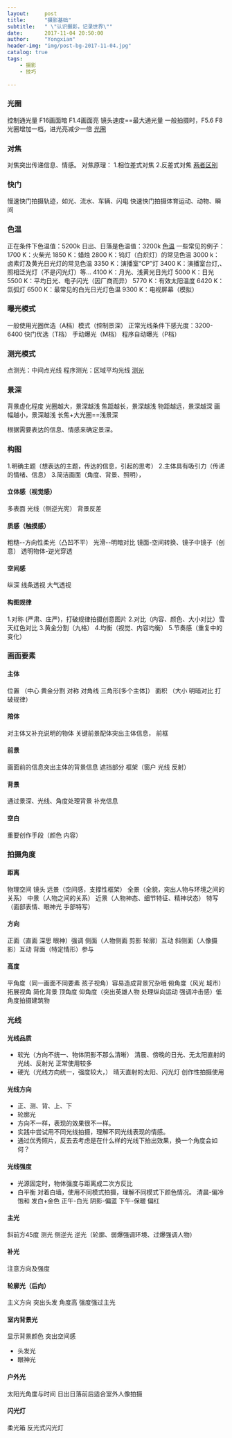 ```yaml
---
layout:     post
title:      "摄影基础"
subtitle:   " \"认识摄影，记录世界\""
date:       2017-11-04 20:50:00
author:     "Yongxian"
header-img: "img/post-bg-2017-11-04.jpg"
catalog: true
tags:
    - 摄影
    - 技巧
    
---
```

### 光圈
控制通光量
F16画面暗 F1.4画面亮
镜头速度==最大通光量
一般拍摄时，F5.6  F8
光圈增加一档，进光亮减少一倍
[光圈](https://zh.wikipedia.org/wiki/%E5%85%89%E5%9C%88)
### 对焦
对焦突出传递信息、情感。
对焦原理：
1.相位差式对焦
2.反差式对焦
[两者区别](http://www.soomal.com/doc/10100002666.htm)
### 快门
慢速快门拍摄轨迹，如光、流水、车辆、闪电
快速快门拍摄体育运动、动物、瞬间

### 色温
正在条件下色温值：5200k
日出、日落是色温值：3200k
[色温](https://zh.wikipedia.org/wiki/%E8%89%B2%E6%B8%A9)
一些常见的例子：
1700 K：火柴光
1850 K：蜡烛
2800 K：钨灯（白炽灯）的常见色温
3000 k：卤素灯及黄光日光灯的常见色温
3350 K：演播室“CP”灯
3400 K：演播室台灯,、照相泛光灯（不是闪光灯）等...
4100 K：月光、浅黄光日光灯
5000 K：日光
5500 K：平均日光、电子闪光（因厂商而异）
5770 K：有效太阳温度
6420 K：氙弧灯
6500 K：最常见的白光日光灯色温
9300 K：电视屏幕（模拟）

### 曝光模式
一般使用光圈优选（A档）模式（控制景深）
正常光线条件下感光度：3200-6400
快门优选（T档）
手动爆光（M档）
程序自动曝光（P档）

### 测光模式
点测光：中间点光线
程序测光：区域平均光线
[测光](https://www.photoworld.com.cn/post/67044)

### 景深
背景虚化程度
光圈越大，景深越浅
焦距越长，景深越浅
物距越远，景深越深
画幅越小，景深越浅
长焦+大光圈==浅景深

根据需要表达的信息、情感来确定景深。

### 构图
1.明确主题（想表达的主题，传达的信息，引起的思考）
2.主体具有吸引力（传递的情绪、信息）
3.简洁画面（角度、背景、照明），
#### 立体感（视觉感）
多表面
光线（侧逆光宪）
背景反差
#### 质感（触摸感）
粗糙--方向性柔光（凸凹不平）
光滑--明暗对比
镜面-空间转换、镜子中镜子（创意）
透明物体-逆光穿透
#### 空间感
纵深
线条透视
大气透视
#### 构图规律
1.对称 (严肃、庄严)，打破规律拍摄创意图片
2.对比（内容、颜色、大小对比）雪天红色对比
3.黄金分割（九格）
4.均衡（视觉、内容均衡）
5.节奏感（重复中的变化）

### 画面要素
#### 主体
位置 （中心 黄金分割 对称 对角线 三角形[多个主体]）
面积 （大小 明暗对比 打破规律）
#### 陪体
对主体又补充说明的物体
关键前景配体突出主体信息，
前框

#### 前景
画面前的信息突出主体的背景信息
遮挡部分
框架（窗户 光线 反射）
#### 背景
通过景深、光线、角度处理背景
补充信息
#### 空白
重要创作手段（颜色 内容）
### 拍摄角度
#### 距离
物理空间 镜头
远景（空间感，支撑性框架）
全景（全貌，突出人物与环境之间的关系）
中景（人物之间的关系）
近景（人物神态、细节特征、精神状态）
特写（面部表情、眼神光 手部特写）
#### 方向
正面（直面 深思  眼神）强调
侧面（人物侧面 剪影 轮廓）互动
斜侧面（人像摄影）互动
背面（特定情形）参与
#### 高度
平角度（同一画面不同要素 孩子视角）容易造成背景冗杂哦
俯角度（风光 城市）拓展视角 简化背景  顶角度
仰角度（突出英雄人物  处理纵向运动 强调冲击感）低角度拍摄建筑物
### 光线
#### 光线品质
 - 软光（方向不统一、物体阴影不那么清晰）
   清晨、傍晚的日光、无太阳直射的光线、反射光
   正常使用较多
 - 硬光（光线方向统一，强度较大，）
   晴天直射的太阳、闪光灯
   创作性拍摄使用
#### 光线方向
 - 正、测、背、上、下
 - 轮廓光
 - 方向不一样，表现的效果很不一样。
 - 实践中尝试用不同光线拍摄，理解不同光线表现的情感。
 - 通过优秀照片，反去去考虑是在什么样的光线下拍出效果，换一个角度会如何？
#### 光线强度
 - 光源固定时，物体强度与距离成二次方反比
- 白平衡
对着白墙，使用不同模式拍摄，理解不同模式下颜色情况。
清晨-偏冷 饱和  发白+金色
正午-白光
阴影-偏蓝
下午-保暖 偏红

#### 主光
 斜前方45度
 测光
侧逆光
逆光（轮廓、弱爆强调环境、过爆强调人物）

#### 补光
注意方向及强度
#### 轮廓光（后向）
  主义方向  突出头发  角度高
强度强过主光

#### 室内背景光
显示背景颜色
突出空间感
- 头发光
- 眼神光

#### 户外光
太阳光角度与时间
日出日落前后适合室外人像拍摄
#### 闪光灯
柔光箱
反光式闪光灯
